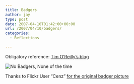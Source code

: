 ```yaml
---
title: Badgers
author: jay
type: post
date: 2007-04-10T01:42:00+00:00
url: /2007/04/10/badgers/
categories:
  - Reflections

---
```

Obligatory reference: [Tim O’Reilly’s blog][1]

![No Badgers, None of the time][2]

Thanks to Flickr User “Cenz” [for the original badger picture][3]

 [1]: http://radar.oreilly.com/archives/2007/04/draft_bloggers_1.html
 [2]: https://files.rambleon.org/images/2007/04/nobadgers.jpg
 [3]: http://flickr.com/photos/cenz/7917450/